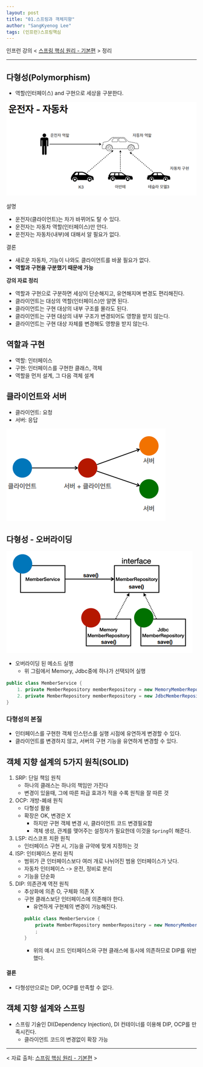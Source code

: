 ```yaml
---
layout: post
title: "01.스프링과 객체지향"
author: "SangKyenog Lee"
tags: (인프런)스프링핵심
---
```


인프런 강의 < [스프링 핵심 원리 - 기본편](https://www.inflearn.com/course/%EC%8A%A4%ED%94%84%EB%A7%81-%ED%95%B5%EC%8B%AC-%EC%9B%90%EB%A6%AC-%EA%B8%B0%EB%B3%B8%ED%8E%B8/dashboard) > 정리

---

## 다형성(Polymorphism)
- 역할(인터페이스) and 구현으로 세상을 구분한다.

![예시](/assets/springcoreimage/sp01.png)

설명
- 운전자(클라이언트)는 차가 바뀌어도 탈 수 있다.
- 운전자는 자동차 역할(인터페이스)만 안다.
- 운전자는 자동차(내부)에 대해서 알 필요가 없다.

결론
- 새로운 자동차, 기능이 나와도 클라이언트를 바꿀 필요가 없다.
- **역할과 구현을 구분했기 때문에 가능**

**강의 자료 정리**
- 역할과 구현으로 구분하면 세상이 단순해지고, 유연해지며 변경도 편리해진다.
- 클라이언트는 대상의 역할(인터페이스)만 알면 된다.
- 클라이언트는 구현 대상의 내부 구조를 몰라도 된다.
- 클라이언트는 구현 대상의 내부 구조가 변경되어도 영향을 받지 않는다.
- 클라이언트는 구현 대상 자체를 변경해도 영향을 받지 않는다.

## 역할과 구현
- 역할: 인터페이스
- 구현: 인터페이스를 구현한 클래스, 객체
- 역할을 먼저 설계, 그 다음 객체 설계

## 클라이언트와 서버

- 클라이언트: 요청
- 서버: 응답

![client-server](/assets/springcoreimage/sp02.png)

## 다형성 - 오버라이딩
![spring-client-server](/assets/springcoreimage/sp03.png)

- 오버라이딩 된 메소드 실행
    - 위 그림에서 Memory, Jdbc중에 하나가 선택되어 실행

```java
public class MemberService {
    1. private MemberRepository memberRepository = new MemoryMemberRepository();
    2. private MemberRepository memberRepository = new JdbcMemberRepository();
}
```

### 다형성의 본질
- 인터페이스를 구현한 객체 인스턴스를 실행 시점에 유연하게 변경할 수 있다.
- 클라이언트를 변경하지 않고, 서버의 구현 기능을 유연하게 변경할 수 있다.

## 객체 지향 설계의 5가지 원칙(SOLID)
1. SRP: 단일 책임 원칙
    - 하나의 클래스는 하나의 책임만 가진다
    - 변경이 있을때, 그에 따른 파급 효과가 적을 수록 원칙을 잘 따른 것
2. OCP: 개방-폐쇄 원칙
    - 다형성 활용
    - 확장은 OK, 변경은 X
        - 하지만 구현 객체 변경 시, 클라이언트 코드 변경필요함
        - 객체 생성, 관계를 맺어주는 설정자가 필요한데 이것을 `Spring`이 해준다.
3. LSP: 리스코프 치환 원칙
    - 인터페이스 구현 시, 기능을 규약에 맞게 지정하는 것
4. ISP: 인터페이스 분리 원칙
    - 범위가 큰 인터페이스보다 여러 개로 나뉘어진 범용 인터페이스가 낫다.
    - 자동차 인터페이스 -> 운전, 정비로 분리
    - 기능을 단순화
5. DIP: 의존관계 역전 원칙
    - 추상화에 의존 O, 구체화 의존 X
    - 구현 클래스보단 인터페이스에 의존해야 한다.
        - 유연하게 구현체의 변경이 가능해진다.
        ```JAVA
        public class MemberService {
            private MemberRepository memberRepository = new MemoryMemberRepository();
            ;
        }
        ```
        - 위의 예시 코드 인터페이스와 구현 클래스에 동시에 의존하므로 DIP를 위반했다.

#### 결론
- 다형성만으로는 DIP, OCP를 만족할 수 없다.

## 객체 지향 설계와 스프링
- 스프링 기술인 DI(Dependency Injection), DI 컨테이너를 이용해 DIP, OCP를 만족시킨다.
    - 클라이언트 코드의 변경없이 확장 가능

---
< 자료 출처: [스프링 핵심 원리 - 기본편](https://www.inflearn.com/course/%EC%8A%A4%ED%94%84%EB%A7%81-%ED%95%B5%EC%8B%AC-%EC%9B%90%EB%A6%AC-%EA%B8%B0%EB%B3%B8%ED%8E%B8/dashboard) >